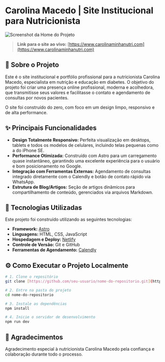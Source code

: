 # Carolina Macedo | Site Institucional para Nutricionista

![Screenshot da Home do Projeto](/public/screenshots/home.png)

> **Link para o site ao vivo:** [https://www.carolinaminhanutri.com](https://www.carolinaminhanutri.com)

## 📄 Sobre o Projeto

Este é o site institucional e portfólio profissional para a nutricionista Carolina Macedo, especialista em nutrição e educação em diabetes. O objetivo do projeto foi criar uma presença online profissional, moderna e acolhedora, que transmitisse seus valores e facilitasse o contato e agendamento de consultas por novos pacientes.

O site foi construído do zero, com foco em um design limpo, responsivo e de alta performance.

## ✨ Principais Funcionalidades

* **Design Totalmente Responsivo:** Perfeita visualização em desktops, tablets e todos os modelos de celulares, incluindo telas pequenas como a do iPhone SE.
* **Performance Otimizada:** Construído com Astro para um carregamento quase instantâneo, garantindo uma excelente experiência para o usuário e bom posicionamento no Google.
* **Integração com Ferramentas Externas:** Agendamento de consultas integrado diretamente com o Calendly e botão de contato rápido via WhatsApp.
* **Estrutura de Blog/Artigos:** Seção de artigos dinâmicos para compartilhamento de conteúdo, gerenciados via arquivos Markdown.

## 🚀 Tecnologias Utilizadas

Este projeto foi construído utilizando as seguintes tecnologias:

* **Framework:** [Astro](https://astro.build/)
* **Linguagens:** HTML, CSS, JavaScript
* **Hospedagem e Deploy:** [Netlify](https://www.netlify.com/)
* **Controle de Versão:** Git e GitHub
* **Ferramentas de Agendamento:** [Calendly](https://calendly.com/)

## ⚙️ Como Executar o Projeto Localmente

```bash
# 1. Clone o repositório
git clone [https://github.com/seu-usuario/nome-do-repositorio.git](https://github.com/seu-usuario/nome-do-repositorio.git)

# 2. Entre na pasta do projeto
cd nome-do-repositorio

# 3. Instale as dependências
npm install

# 4. Inicie o servidor de desenvolvimento
npm run dev
```

## 👏 Agradecimentos

Agradecimento especial à nutricionista Carolina Macedo pela confiança e colaboração durante todo o processo.